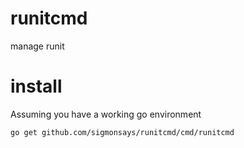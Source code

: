 # runitcmd

manage runit


# install

Assuming you have a working go environment

    go get github.com/sigmonsays/runitcmd/cmd/runitcmd

